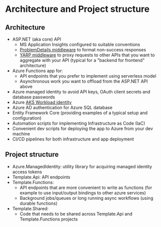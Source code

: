 # Architecture and Project structure

## Architecture

* ASP.NET (aka core) API
    * MS Application Insights configured to suitable conventions
    * [ProblemDetails middleware](https://www.nuget.org/packages/Hellang.Middleware.ProblemDetails/) to format non-success responses
    * [YARP middleware](https://microsoft.github.io/reverse-proxy/index.html) to proxy requests to other APIs that you want to aggregate with your API
      (typical for a "backend for frontend" architecture)
* Azure Functions app for:
    * API endpoints that you prefer to implement using serverless model
    * Asynchronous work you want to offload from the ASP.NET API above
* Azure managed identity to avoid API keys, OAuth client secrets and database passwords
* Azure [AKS Workload identity](https://learn.microsoft.com/en-us/azure/aks/workload-identity-overview)
* Azure AD authentication for Azure SQL database
* Entity Framework Core (providing examples of a typical setup and configuration)
* Automation scripts for implementing Infrastructure as Code (IaC)
* Convenient dev scripts for deploying the app to Azure from your dev machine
* CI/CD pipelines for both infrastructure and app deployment

## Project structure

* Azure.ManagedIdentity: utility library for acquiring managed identity access tokens
* Template.Api: API endpoints
* Template.Functions:
  * API endpoints that are more convenient to write as functions (for example to use input/output bindings to other azure services)
  * Background jobs/queues or long running async workflows (using durable functions)
* Template.Shared:
  * Code that needs to be shared across Template.Api and Template.Functions projects